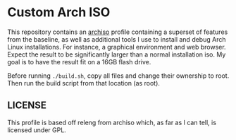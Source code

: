 # Custom Arch ISO

This repository contains an [archiso][0] profile containing a superset of
features from the baseline, as well as additional tools I use to install and
debug Arch Linux installations. For instance, a graphical environment and web
browser. Expect the result to be significantly larger than a normal installation
iso. My goal is to have the result fit on a 16GB flash drive.

Before running `./build.sh`, copy all files and change their ownership to root.
Then run the build script from that location (as root).

## LICENSE

This profile is based off releng from archiso which, as far as I can tell, is
licensed under GPL.

[0]: https://wiki.archlinux.org/index.php/archiso
